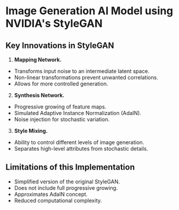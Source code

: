 # Image Generation AI Model using NVIDIA's StyleGAN

## Key Innovations in StyleGAN

1. **Mapping Network.**

 - Transforms input noise to an intermediate latent space.
 - Non-linear transformations prevent unwanted correlations.
 - Allows for more controlled generation.

2. **Synthesis Network.**

 - Progressive growing of feature maps.
 - Simulated Adaptive Instance Normalization (AdaIN).
 - Noise injection for stochastic variation.

3. **Style Mixing.**

 - Ability to control different levels of image generation.
 - Separates high-level attributes from stochastic details.

## Limitations of this Implementation

 - Simplified version of the original StyleGAN.
 - Does not include full progressive growing.
 - Approximates AdaIN concept.
 - Reduced computational complexity.
